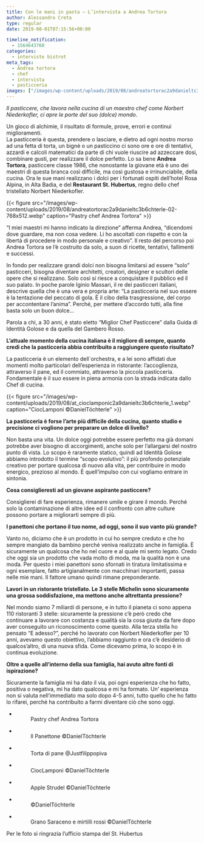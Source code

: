 ```yaml
---
title: Con le mani in pasta – L’intervista a Andrea Tortora
author: Alessandro Creta
type: regular
date: 2019-08-01T07:15:56+00:00

timeline_notification:
  - 1564643760
categories:
  - interviste bistrot
meta_tags:
  - Andrea tortora
  - chef
  - intervista
  - pasticceria
images: ["/images/wp-content/uploads/2019/08/andreatortorac2a9danieltc3b6chterle-01-800x445.webp"]
---
```

_Il pasticcere, che lavora nella cucina di un maestro chef come Norbert Niederkofler, ci apre le porte del suo (dolce) mondo_.

Un gioco di alchimie, il risultato di formule, prove, errori e continui miglioramenti.  
La pasticceria è questa, prendere o lasciare, e dietro ad ogni nostro morso ad una fetta di torta, un bignè o un pasticcino ci sono ore e ore di tentativi, azzardi e calcoli matematici da parte di chi vuole riuscire ad azzeccare dosi, combinare gusti, per realizzare il dolce perfetto. Lo sa bene&nbsp;**Andrea Tortora**, pasticcere classe 1986, che nonostante la giovane età è uno dei maestri di questa branca così difficile, ma così gustosa e irrinunciabile, della cucina. Ora le sue mani realizzano i dolci per i fortunati ospiti dell’hotel Rosa Alpina, in Alta Badia, e del&nbsp;**Restaurant St. Hubertus**, regno dello chef tristellato Norbert Niederkofler.


{{< figure src="/images/wp-content/uploads/2019/08/andreatortorac2a9danieltc3b6chterle-02-768x512.webp" caption="Pastry chef Andrea Tortora" >}}


“I miei maestri mi hanno indicato la direzione” afferma Andrea, “dicendomi dove guardare, ma non cosa vedere. Li ho ascoltati con rispetto e con la libertà di procedere in modo personale e creativo”. Il resto del percorso poi Andrea Tortora se l’è costruito da solo, a suon di ricette, tentativi, fallimenti e successi.

In fondo per realizzare grandi dolci non bisogna limitarsi ad essere “solo” pasticceri, bisogna diventare architetti, creatori, designer e scultori delle opere che si realizzano. Solo così si riesce a conquistare il pubblico ed il suo palato. In poche parole Iginio Massari, il re dei pasticceri italiani, descrive quella che è una vera e propria arte: “La pasticceria nel suo essere è la tentazione del peccato di gola. È il cibo della trasgressione, del corpo per accontentare l’anima”. Perché, per mettere d’accordo tutti, alla fine basta solo un buon dolce…

Parola a chi, a 30 anni, è stato eletto “Miglior Chef Pasticcere” dalla Guida di Identità Golose e da quella del Gambero Rosso.

**L’attuale momento della cucina italiana è il migliore di sempre, quanto credi che la pasticceria abbia contribuito a raggiungere questo risultato?**

La pasticceria è un elemento dell´orchestra, e a lei sono affidati due momenti molto particolari dell’esperienza in ristorante: l’accoglienza, attraverso il pane, ed il commiato, attraverso la piccola pasticceria. Fondamentale è il suo essere in piena armonia con la strada indicata dallo Chef di cucina.


{{< figure src="/images/wp-content/uploads/2019/08/at_cioclamponic2a9danieltc3b6chterle_1.webp" caption="CiocLamponi ©DanielTöchterle" >}}


**La pasticceria è forse l’arte più difficile della cucina, quanto studio e precisione ci vogliono per preparare un dolce di livello?&nbsp;**

Non basta una vita. Un dolce oggi potrebbe essere perfetto ma già domani potrebbe aver bisogno di accorgimenti, anche solo per l’allargarsi del nostro punto di vista. Lo scopo è raramente statico, quindi ad Identità Golose abbiamo introdotto il termine “scopo evolutivo”: il più profondo potenziale creativo per portare qualcosa di nuovo alla vita, per contribuire in modo energico, prezioso al mondo. È quell’impulso con cui vogliamo entrare in sintonia.

**Cosa consiglieresti ad un giovane aspirante pasticcere?**

Consiglierei di fare esperienza, rimanere umile e girare il mondo. Perché solo la contaminazione di altre idee ed il confronto con altre culture possono portare a migliorarti sempre di&nbsp;più.

**I panettoni che portano il tuo nome, ad oggi, sono il suo vanto più grande?**

Vanto no, diciamo che è un prodotto in cui ho sempre creduto e che ho sempre mangiato da bambino perché veniva realizzato anche in famiglia. È sicuramente un qualcosa che ho nel cuore e al quale mi sento legato. Credo che oggi sia un prodotto che vada molto di moda, ma la qualità non è una moda. Per questo i miei panettoni sono sfornati in tiratura limitatissima e ogni esemplare, fatto artigianalmente con macchinari importanti, passa nelle mie mani. Il fattore umano quindi rimane preponderante.

**Lavori in un ristorante tristellato. Le 3 stelle Michelin sono sicuramente una grossa soddisfazione, ma mettono anche altrettanta pressione?&nbsp;**

Nel mondo siamo 7 miliardi di persone, e in tutto il pianeta ci sono appena 110 ristoranti 3 stelle: sicuramente la pressione c’è però credo che continuare a lavorare con costanza e qualità sia la cosa giusta da fare dopo aver conseguito un riconoscimento come questo. Alla terza stella ho pensato “E adesso?”, perché ho lavorato con Norbert Niederkofler per 10 anni, avevamo questo obiettivo, l’abbiamo raggiunto e ora c’è desiderio di qualcos’altro, di una nuova sfida. Come dicevamo prima, lo scopo è in continua evoluzione.

**Oltre a quelle all’interno della sua famiglia, hai avuto altre fonti di ispirazione?**

Sicuramente la famiglia mi ha dato il via, poi ogni esperienza che ho fatto, positiva o negativa, mi ha dato qualcosa e mi ha formato. Un’ esperienza non si valuta nell’immediato ma solo dopo 4-5 anni, tutto quello che ho fatto lo rifarei, perché ha contribuito a farmi diventare ciò che sono oggi.

<ul class="wp-block-gallery columns-3 is-cropped wp-block-gallery-8 is-layout-flex wp-block-gallery-is-layout-flex">
  <li class="blocks-gallery-item">
    <figure><img decoding="async" src="/images/wp-content/uploads/2019/08/andreatortorac2a9danieltc3b6chterle-02-768x512.webp?w=768" alt="" data-id="253" class="wp-image-253" /><figcaption>Pastry chef Andrea Tortora</figcaption></figure>
  </li>
  <li class="blocks-gallery-item">
    <figure><img decoding="async" src="/images/wp-content/uploads/2019/08/tortoraconfweb_c2a9danieltc3b6chterle-4-300x200.webp?w=300" alt="" data-id="252" class="wp-image-252" /><figcaption>Il Panettone ©DanielTöchterle</figcaption></figure>
  </li>
  <li class="blocks-gallery-item">
    <figure><img decoding="async" src="/images/wp-content/uploads/2019/08/torta-di-pane_creditjustfilippopiva.webp?w=901" alt="" data-id="249" class="wp-image-249" /><figcaption>Torta di pane @Justfilippopiva</figcaption></figure>
  </li>
  <li class="blocks-gallery-item">
    <figure><img decoding="async" src="/images/wp-content/uploads/2019/08/at_cioclamponic2a9danieltc3b6chterle_1.webp?w=1024" alt="" data-id="248" class="wp-image-248" /><figcaption>CiocLamponi ©DanielTöchterle</figcaption></figure>
  </li>
  <li class="blocks-gallery-item">
    <figure><img decoding="async" src="/images/wp-content/uploads/2019/08/applestrudelc2a9danieltc3b6chterle-02.webp?w=1024" alt="" data-id="247" class="wp-image-247" /><figcaption>Apple Strudel ©DanielTöchterle</figcaption></figure>
  </li>
  <li class="blocks-gallery-item">
    <figure><img decoding="async" src="/images/wp-content/uploads/2019/08/sth_0716_web_c2a9danieltc3b6chterle-183.webp?w=1024" alt="" data-id="246" class="wp-image-246" /><figcaption> ©DanielTöchterle</figcaption></figure>
  </li>
  <li class="blocks-gallery-item">
    <figure><img decoding="async" src="/images/wp-content/uploads/2019/08/granosaraceno_mirtillirossic2a9danieltc3b6chterle-01.webp?w=1024" alt="" data-id="244" class="wp-image-244" /><figcaption>Grano Saraceno e mirtilli rossi ©DanielTöchterle</figcaption></figure>
  </li>
</ul>

Per le foto si ringrazia l&#8217;ufficio stampa del St. Hubertus